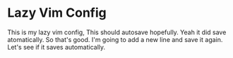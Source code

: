 # Lazy Vim Config

This is my lazy vim config, This should autosave hopefully. Yeah it did save atomatically. So that's good. I'm going to add a new line and save it again. Let's see if it saves automatically.
